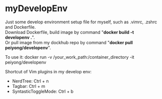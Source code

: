 # myDevelopEnv
Just some develop environment setup file for myself, such as .vimrc, .zshrc and Dockerfile.  
Download Dockerfile, build image by command "**docker build -t developenv .**".  
Or pull image from my dockhub repo by command "**docker pull peiyong/developenv**".      

To use it:
docker run -v /your_work_path:/container_directory -it peiyong/developenv


Shortcut of Vim plugins in my develop env:
* NerdTree: Ctrl + n
* Tagbar: Ctrl + m
* SyntasticToggleMode: Ctrl + b
